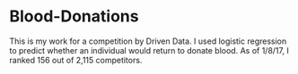 # Blood-Donations
This is my work for a competition by Driven Data. I used logistic regression to predict whether an individual would return to donate blood.
As of 1/8/17, I ranked 156 out of 2,115 competitors.
